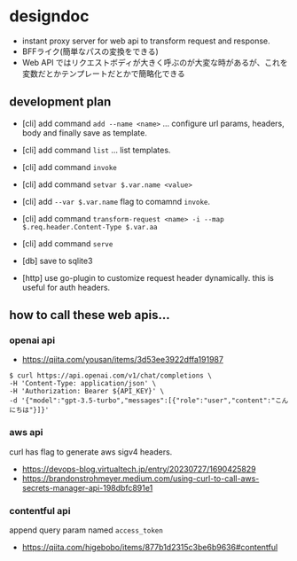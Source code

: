 # designdoc
- instant proxy server for web api to transform request and response.
- BFFライク(簡単なパスの変換をできる)
- Web API ではリクエストボディが大きく呼ぶのが大変な時があるが、これを変数だとかテンプレートだとかで簡略化できる

## development plan
- [cli] add command `add --name <name>` ... configure url params, headers, body and finally save as template.
- [cli] add command `list` ... list templates. 
- [cli] add command `invoke`
- [cli] add command `setvar $.var.name <value>`
- [cli] add `--var $.var.name` flag to comamnd `invoke`.
- [cli] add command `transform-request <name> -i --map $.req.header.Content-Type $.var.aa`

- [cli] add command `serve`
- [db] save to sqlite3
- [http] use go-plugin to customize request header dynamically. this is useful for auth headers.

## how to call these web apis... 
### openai api
- https://qiita.com/yousan/items/3d53ee3922dffa191987
```console
$ curl https://api.openai.com/v1/chat/completions \
-H 'Content-Type: application/json' \
-H 'Authorization: Bearer ${API_KEY}' \
-d '{"model":"gpt-3.5-turbo","messages":[{"role":"user","content":"こんにちは"}]}'
```

### aws api
curl has flag to generate aws sigv4 headers.
- https://devops-blog.virtualtech.jp/entry/20230727/1690425829
- https://brandonstrohmeyer.medium.com/using-curl-to-call-aws-secrets-manager-api-198dbfc891e1

### contentful api
append query param named `access_token` 
- https://qiita.com/higebobo/items/877b1d2315c3be6b9636#contentful
